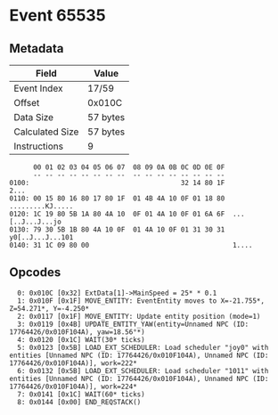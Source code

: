 # Event 65535

## Metadata

| Field           | Value    |
|-----------------|----------|
| Event Index     | 17/59    |
| Offset          | 0x010C   |
| Data Size       | 57 bytes |
| Calculated Size | 57 bytes |
| Instructions    | 9        |

```
      00 01 02 03 04 05 06 07  08 09 0A 0B 0C 0D 0E 0F
      -- -- -- -- -- -- -- --  -- -- -- -- -- -- -- --
0100:                                      32 14 80 1F              2...
0110: 00 15 80 16 80 17 80 1F  01 4B 4A 10 0F 01 18 80  .........KJ.....
0120: 1C 19 80 5B 1A 80 4A 10  0F 01 4A 10 0F 01 6A 6F  ...[..J...J...jo
0130: 79 30 5B 1B 80 4A 10 0F  01 4A 10 0F 01 31 30 31  y0[..J...J...101
0140: 31 1C 09 80 00                                    1....           
```

## Opcodes

```
  0: 0x010C [0x32] ExtData[1]->MainSpeed = 25* * 0.1
  1: 0x010F [0x1F] MOVE_ENTITY: EventEntity moves to X=-21.755*, Z=54.271*, Y=-4.250*
  2: 0x0117 [0x1F] MOVE_ENTITY: Update entity position (mode=1)
  3: 0x0119 [0x4B] UPDATE_ENTITY_YAW(entity=Unnamed NPC (ID: 17764426/0x010F104A), yaw=18.56°*)
  4: 0x0120 [0x1C] WAIT(30* ticks)
  5: 0x0123 [0x5B] LOAD_EXT_SCHEDULER: Load scheduler "joy0" with entities [Unnamed NPC (ID: 17764426/0x010F104A), Unnamed NPC (ID: 17764426/0x010F104A)], work=222*
  6: 0x0132 [0x5B] LOAD_EXT_SCHEDULER: Load scheduler "1011" with entities [Unnamed NPC (ID: 17764426/0x010F104A), Unnamed NPC (ID: 17764426/0x010F104A)], work=224*
  7: 0x0141 [0x1C] WAIT(60* ticks)
  8: 0x0144 [0x00] END_REQSTACK()
```
